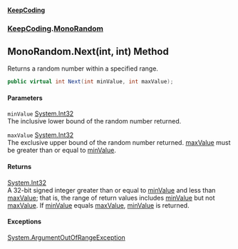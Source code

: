 #### [KeepCoding](index.md 'index')
### [KeepCoding](KeepCoding.md 'KeepCoding').[MonoRandom](MonoRandom.md 'KeepCoding.MonoRandom')
## MonoRandom.Next(int, int) Method
Returns a random number within a specified range.  
```csharp
public virtual int Next(int minValue, int maxValue);
```
#### Parameters
<a name='KeepCoding.MonoRandom.Next(int.int).minValue'></a>
`minValue` [System.Int32](https://docs.microsoft.com/en-us/dotnet/api/System.Int32 'System.Int32')  
The inclusive lower bound of the random number returned.
  
<a name='KeepCoding.MonoRandom.Next(int.int).maxValue'></a>
`maxValue` [System.Int32](https://docs.microsoft.com/en-us/dotnet/api/System.Int32 'System.Int32')  
The exclusive upper bound of the random number returned. [maxValue](MonoRandom.Next.0E36OfIPdQ3n44yRv2pAWg.md#KeepCoding.MonoRandom.Next(int.int).maxValue 'KeepCoding.MonoRandom.Next(int, int).maxValue') must be greater than or equal to [minValue](MonoRandom.Next.0E36OfIPdQ3n44yRv2pAWg.md#KeepCoding.MonoRandom.Next(int.int).minValue 'KeepCoding.MonoRandom.Next(int, int).minValue').
  
#### Returns
[System.Int32](https://docs.microsoft.com/en-us/dotnet/api/System.Int32 'System.Int32')  
A 32-bit signed integer greater than or equal to [minValue](MonoRandom.Next.0E36OfIPdQ3n44yRv2pAWg.md#KeepCoding.MonoRandom.Next(int.int).minValue 'KeepCoding.MonoRandom.Next(int, int).minValue') and less than [maxValue](MonoRandom.Next.0E36OfIPdQ3n44yRv2pAWg.md#KeepCoding.MonoRandom.Next(int.int).maxValue 'KeepCoding.MonoRandom.Next(int, int).maxValue'); that is, the range of return values includes [minValue](MonoRandom.Next.0E36OfIPdQ3n44yRv2pAWg.md#KeepCoding.MonoRandom.Next(int.int).minValue 'KeepCoding.MonoRandom.Next(int, int).minValue') but not [maxValue](MonoRandom.Next.0E36OfIPdQ3n44yRv2pAWg.md#KeepCoding.MonoRandom.Next(int.int).maxValue 'KeepCoding.MonoRandom.Next(int, int).maxValue'). If [minValue](MonoRandom.Next.0E36OfIPdQ3n44yRv2pAWg.md#KeepCoding.MonoRandom.Next(int.int).minValue 'KeepCoding.MonoRandom.Next(int, int).minValue') equals [maxValue](MonoRandom.Next.0E36OfIPdQ3n44yRv2pAWg.md#KeepCoding.MonoRandom.Next(int.int).maxValue 'KeepCoding.MonoRandom.Next(int, int).maxValue'), [minValue](MonoRandom.Next.0E36OfIPdQ3n44yRv2pAWg.md#KeepCoding.MonoRandom.Next(int.int).minValue 'KeepCoding.MonoRandom.Next(int, int).minValue') is returned.
#### Exceptions
[System.ArgumentOutOfRangeException](https://docs.microsoft.com/en-us/dotnet/api/System.ArgumentOutOfRangeException 'System.ArgumentOutOfRangeException')  

